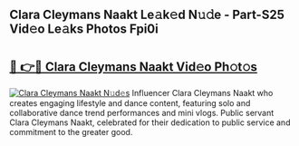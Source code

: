 ## Clara Cleymans Naakt Le𝚊k𝚎d N𝚞𝚍e - Part-S25 Vid𝚎o Le𝚊ks Photos Fpi0i

# <h2><a href="http://fb35lm6.evod.top/?m=Clara+Cleymans+Naakt">🔗 👉🔴 Clara Cleymans Naakt Vid𝚎o Ph𝚘t𝚘s</a></h2>

[![Clara Cleymans Naakt N𝚞d𝚎s](https://i.imgur.com/8V9OHl7.gif)](http://fb35lm6.evod.top/?m=Clara+Cleymans+Naakt)
Influencer Clara Cleymans Naakt who creates engaging lifestyle and dance content, featuring solo and collaborative dance trend performances and mini vlogs. Public servant Clara Cleymans Naakt, celebrated for their dedication to public service and commitment to the greater good. 
